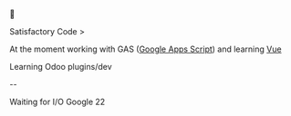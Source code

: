 🥴

Satisfactory Code > 

At the moment working with GAS ([Google Apps Script](https://developers.google.com/apps-script)) and learning [Vue](https://vuejs.org/)

Learning Odoo plugins/dev

--

Waiting for I/O Google 22
